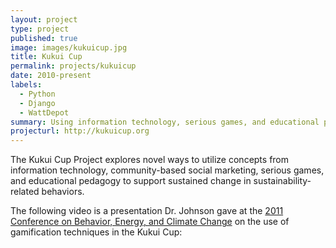 ```yaml
---
layout: project
type: project
published: true
image: images/kukuicup.jpg
title: Kukui Cup
permalink: projects/kukuicup
date: 2010-present
labels:
  - Python
  - Django
  - WattDepot
summary: Using information technology, serious games, and educational pedagogy to support long-term change in sustainability-related behaviors.
projecturl: http://kukuicup.org
---
```


The Kukui Cup Project  explores novel ways to utilize concepts from information technology, community-based social marketing, serious games, and educational pedagogy to support sustained change in sustainability-related behaviors.

The following video is a presentation Dr. Johnson gave at the [2011 Conference on Behavior, Energy, and Climate Change](http://peec.stanford.edu/events/2011/becc/index.php) on the use of gamification techniques in the Kukui Cup:

<div class="ui embed" data-source="youtube" data-id="zHb_KNONEx4">
</div>

